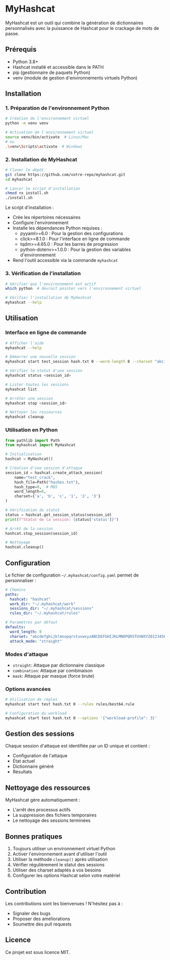 # MyHashcat

MyHashcat est un outil qui combine la génération de dictionnaires personnalisés avec la puissance de Hashcat pour le crackage de mots de passe.

## Prérequis

- Python 3.8+
- Hashcat installé et accessible dans le PATH
- pip (gestionnaire de paquets Python)
- venv (module de gestion d'environnements virtuels Python)

## Installation

### 1. Préparation de l'environnement Python

```bash
# Création de l'environnement virtuel
python -m venv venv

# Activation de l'environnement virtuel
source venv/bin/activate  # Linux/Mac
# ou
.\venv\Scripts\activate  # Windows
```

### 2. Installation de MyHashcat

```bash
# Cloner le dépôt
git clone https://github.com/votre-repo/myhashcat.git
cd myhashcat

# Lancer le script d'installation
chmod +x install.sh
./install.sh
```

Le script d'installation :
- Crée les répertoires nécessaires
- Configure l'environnement
- Installe les dépendances Python requises :
  - pyyaml>=6.0 : Pour la gestion des configurations
  - click>=8.1.0 : Pour l'interface en ligne de commande
  - tqdm>=4.65.0 : Pour les barres de progression
  - python-dotenv>=1.0.0 : Pour la gestion des variables d'environnement
- Rend l'outil accessible via la commande `myhashcat`

### 3. Vérification de l'installation

```bash
# Vérifier que l'environnement est actif
which python  # devrait pointer vers l'environnement virtuel

# Vérifier l'installation de MyHashcat
myhashcat --help
```

## Utilisation

### Interface en ligne de commande

```bash
# Afficher l'aide
myhashcat --help

# Démarrer une nouvelle session
myhashcat start test_session hash.txt 0 --word-length 8 --charset "abc123"

# Vérifier le statut d'une session
myhashcat status <session_id>

# Lister toutes les sessions
myhashcat list

# Arrêter une session
myhashcat stop <session_id>

# Nettoyer les ressources
myhashcat cleanup
```

### Utilisation en Python

```python
from pathlib import Path
from myhashcat import MyHashcat

# Initialisation
hashcat = MyHashcat()

# Création d'une session d'attaque
session_id = hashcat.create_attack_session(
    name="test_crack",
    hash_file=Path("hashes.txt"),
    hash_type=0,  # MD5
    word_length=8,
    charset={'a', 'b', 'c', '1', '2', '3'}
)

# Vérification du statut
status = hashcat.get_session_status(session_id)
print(f"Statut de la session: {status['status']}")

# Arrêt de la session
hashcat.stop_session(session_id)

# Nettoyage
hashcat.cleanup()
```

## Configuration

Le fichier de configuration `~/.myhashcat/config.yaml` permet de personnaliser :

```yaml
# Chemins
paths:
  hashcat: "hashcat"
  work_dir: "~/.myhashcat/work"
  sessions_dir: "~/.myhashcat/sessions"
  rules_dir: "~/.myhashcat/rules"

# Paramètres par défaut
defaults:
  word_length: 8
  charset: "abcdefghijklmnopqrstuvwxyzABCDEFGHIJKLMNOPQRSTUVWXYZ0123456789"
  attack_mode: "straight"
```

### Modes d'attaque

- `straight`: Attaque par dictionnaire classique
- `combination`: Attaque par combinaison
- `mask`: Attaque par masque (force brute)

### Options avancées

```bash
# Utilisation de règles
myhashcat start test hash.txt 0 --rules rules/best64.rule

# Configuration du workload
myhashcat start test hash.txt 0 --options '{"workload-profile": 3}'
```

## Gestion des sessions

Chaque session d'attaque est identifiée par un ID unique et contient :
- Configuration de l'attaque
- État actuel
- Dictionnaire généré
- Résultats

## Nettoyage des ressources

MyHashcat gère automatiquement :
- L'arrêt des processus actifs
- La suppression des fichiers temporaires
- Le nettoyage des sessions terminées

## Bonnes pratiques

1. Toujours utiliser un environnement virtuel Python
2. Activer l'environnement avant d'utiliser l'outil
3. Utiliser la méthode `cleanup()` après utilisation
4. Vérifier régulièrement le statut des sessions
5. Utiliser des charset adaptés à vos besoins
6. Configurer les options Hashcat selon votre matériel

## Contribution

Les contributions sont les bienvenues ! N'hésitez pas à :
- Signaler des bugs
- Proposer des améliorations
- Soumettre des pull requests

## Licence

Ce projet est sous licence MIT. 